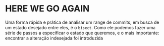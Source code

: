 # HERE WE GO AGAIN

Uma forma rápida e prática de analisar um range de commits, em busca de um estado desejado entre eles,
é o `bisect`. Como ele podemos fazer uma série de passos a especificar o estado que queremos, e o mais importante:
encontrar a alteração indesejada foi introduzida
